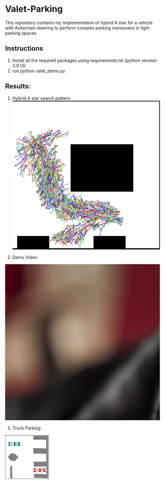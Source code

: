 # Valet-Parking
This repository contains my Implementation of hybrid A star for a vehicle with Ackerman steering to perform complex parking maneuvers in tight parking spaces.
## Instructions
1. Install all the required packages using requirements.txt (python version: 3.9.13)
2. run python valet_demo.py

## Results:
1. Hybrid A star search pattern:
![illustration1](media/searchPattern.png?raw=true "Search Pattern")

2. Demo Video

![illustration2](media/valet_better.gif?raw=true "Demo Video")

3. Truck Parking

![illustration3](media/trailer_movie2.gif)
